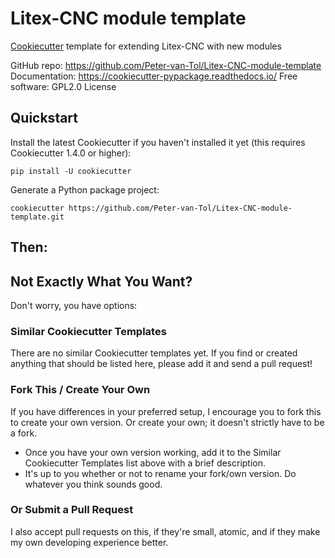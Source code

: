 # Litex-CNC module template
[Cookiecutter](https://github.com/cookiecutter/cookiecutter) template for extending Litex-CNC with new modules

GitHub repo: https://github.com/Peter-van-Tol/Litex-CNC-module-template
Documentation: https://cookiecutter-pypackage.readthedocs.io/
Free software: GPL2.0 License

## Quickstart
Install the latest Cookiecutter if you haven't installed it yet (this requires Cookiecutter 1.4.0 or higher):
```shell
pip install -U cookiecutter
```

Generate a Python package project:
```shell
cookiecutter https://github.com/Peter-van-Tol/Litex-CNC-module-template.git
```

Then:
- 

## Not Exactly What You Want?
Don't worry, you have options:

### Similar Cookiecutter Templates
There are no similar Cookiecutter templates yet. If you find or created anything that should
be listed here, please add it and send a pull request!

### Fork This / Create Your Own
If you have differences in your preferred setup, I encourage you to fork this to create your
own version. Or create your own; it doesn't strictly have to be a fork.

- Once you have your own version working, add it to the Similar Cookiecutter Templates list
  above with a brief description.
- It's up to you whether or not to rename your fork/own version. Do whatever you think sounds good.

### Or Submit a Pull Request
I also accept pull requests on this, if they're small, atomic, and if they make my own developing
experience better.
